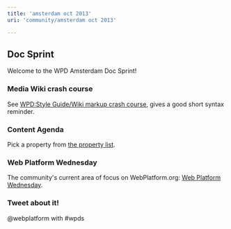 ```yaml
---
title: 'amsterdam oct 2013'
uri: 'community/amsterdam oct 2013'

---
```

## Doc Sprint

Welcome to the WPD Amsterdam Doc Sprint!

### Media Wiki crash course

See [WPD:Style Guide/Wiki markup crash course](/WPD:Style_Guide/Wiki_markup_crash_course), gives a good short syntax reminder.

### Content Agenda

Pick a property from [the property list](http://docs.webplatform.org/wiki/Meta:web_platform_wednesday?pk_campaign=sitenotice&pk_kwd=cssbeta).

### Web Platform Wednesday

The community's current area of focus on WebPlatform.org: [Web Platform Wednesday](/Meta:web_platform_wednesday).

### Tweet about it!

@webplatform with \#wpds

